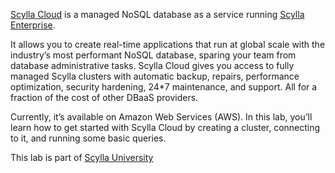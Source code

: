 [Scylla Cloud](https://cloud.scylladb.com/) is a managed NoSQL database as a service running [Scylla Enterprise](https://www.scylladb.com/product/scylla-enterprise/).

It allows you to create real-time applications that run at global scale with the industry’s most performant NoSQL database, sparing your team from database administrative tasks. Scylla Cloud gives you access to fully managed Scylla clusters with automatic backup, repairs, performance optimization, security hardening, 24*7 maintenance, and support. All for a fraction of the cost of other DBaaS providers.

Currently, it’s available on Amazon Web Services (AWS). In this lab, you’ll learn how to get started with Scylla Cloud by creating a cluster, connecting to it, and running some basic queries. 

This lab is part of [Scylla University](https://university.scylladb.com/)





